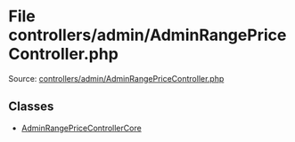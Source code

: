 File controllers/admin/AdminRangePriceController.php
=========

Source: [controllers/admin/AdminRangePriceController.php](https://github.com/PrestaShop/PrestaShop/blob/1.6.0.10/controllers/admin/AdminRangePriceController.php)


Classes
-------

* [AdminRangePriceControllerCore](class.AdminRangePriceControllerCore.md)

